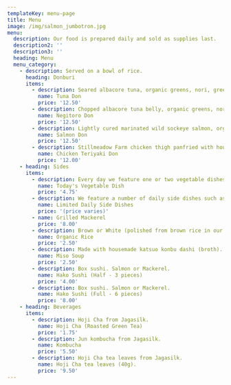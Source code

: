 ```yaml
---
templateKey: menu-page
title: Menu
image: /img/salmon_jumbotron.jpg
menu:
  description: Our food is prepared daily and sold as supplies last.
  description2: ''
  description3: ''
  heading: Menu
  menu_category:
    - description: Served on a bowl of rice.
      heading: Donburi
      items:
        - description: Seared albacore tuna, organic greens, nori, green onions, wasabi ginger.
          name: Tuna Don
          price: '12.50'
        - description: Chopped albacore tuna belly, organic greens, nori, green onions, wasabi ginger.
          name: Negitoro Don
          price: '12.50'
        - description: Lightly cured marinated wild sockeye salmon, organic greens, nori, green onions, wasabi ginger.
          name: Salmon Don
          price: '12.50'
        - description: Stillmeadow Farm chicken thigh panfried with house made teriyaki sauce, kinshi egg, organic greens, nori.
          name: Chicken Teriyaki Don
          price: '12.00'
    - heading: Sides
      items:
        - description: Every day we feature one or two vegetable dishes.
          name: Today's Vegetable Dish
          price: '4.75'
        - description: We feature a number of daily side dishes such as grilled local rockfish collar, spicy chicken wings, roasted chicken breast, neck, tail, etc..
          name: Limited Daily Side Dishes
          price: '(price varies)'
        - name: Grilled Mackerel
          price: '8.00'
        - description: Brown or White (polished from brown rice in our kitchen).
          name: Organic Rice
          price: '2.50'
        - description: Made with housemade katsuo konbu dashi (broth).
          name: Miso Soup
          price: '2.50'
        - description: Box sushi. Salmon or Mackerel.
          name: Hako Sushi (Half - 3 pieces)
          price: '4.00'
        - description: Box sushi. Salmon or Mackerel.
          name: Hako Sushi (Full - 6 pieces)
          price: '8.00'
    - heading: Beverages
      items:
        - description: Hoji Cha from Jagasilk.
          name: Hoji Cha (Roasted Green Tea)
          price: '1.75'
        - description: Jun kombucha from Jagasilk.
          name: Kombucha
          price: '5.50'
        - description: Hoji Cha tea leaves from Jagasilk.
          name: Hoji Cha tea leaves (40g).
          price: '9.50'
---
```


